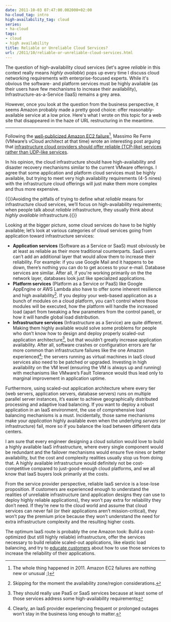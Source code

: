 ```yaml
---
date: 2011-10-03 07:47:00.002000+02:00
ha-cloud_tag: intro
high-availability_tag: cloud
series:
- ha-cloud
tags:
- cloud
- high availability
title: Reliable or Unreliable Cloud Services?
url: /2011/10/reliable-or-unreliable-cloud-services.html
---
```

The question of high-availability cloud services (let's agree *reliable* in this context really means *highly available*) pops up every time I discuss cloud networking requirements with enterprise-focused experts. While it's obvious the software- and platform services must be highly available (as their users have few mechanisms to increase their availability), Infrastructure-as-a-Service (IaaS) remains a grey area.

However, once you look at the question from the business perspective, it seems Amazon probably made a pretty good choice: offer reasonably-available service at a low price. Here's what I wrote on this topic for a web site that disappeared in the haze of URL restructuring in the meantime.
<!--more-->
---
Following the [well-publicized Amazon EC2 failure](https://www.theregister.com/2011/04/21/amazon_web_services_outages_spans_zones/)[^ECF], Massimo Re Ferre (VMware’s vCloud architect at that time) wrote an interesting post arguing that [infrastructure cloud providers should offer reliable (TCP-like) services rather than UDP-like services](https://it20.info/2011/04/tcp-clouds-udp-clouds-design-for-fail-and-aws/).

[^ECF]: The whole thing happened in 2011. Amazon EC2 failures are nothing new or unusual ;)

In his opinion, the cloud infrastructure should have high-availability and disaster recovery mechanisms similar to the current VMware offerings. I agree that some application and platform cloud services must be highly available, but trying to meet very high availability requirements (4-5 nines) with the infrastructure cloud offerings will just make them more complex and thus more expensive.

{{<note>}}Avoiding the pitfalls of trying to define what *reliable* means for infrastructure cloud services, we’ll focus on high-availability requirements; when people talk about *reliable* infrastructure, they usually think about *highly available* infrastructure.{{</note>}}

Looking at the bigger picture, some cloud services do have to be highly available; let’s look at various categories of cloud services going from application toward infrastructure services:

* **Application services** (Software as a Service or SaaS) must obviously be at least as reliable as their more traditional counterparts. SaaS users can’t add an additional layer that would allow them to increase their reliability. For example: if you use Google Mail and it happens to be down, there’s nothing you can do to get access to your e-mail. Database services are similar. After all, if you're working primarily on the the network layer, databases look just like specialized applications.
* **Platform services** (Platform as a Service or PaaS) like Google AppEngine or AWS Lambda also have to offer some inherent resilience and high availability[^AZ]. If you deploy your web-based application as a bunch of modules on a cloud platform, you can’t control where those modules will be executed, how the platform will handle the increased load (apart from tweaking a few parameters from the control panel), or how it will handle global load distribution.
* **Infrastructure services** (Infrastructure as a Service) are quite different. Making them highly available would solve some problems for people who don’t know how to design and deploy properly scaled-out application architecture[^UP], but that wouldn’t greatly increase application availability. After all, software crashes or configuration errors are far more common than infrastructure failures like the one Amazon experienced[^AFC]; the servers running as virtual machines in IaaS cloud services also need to be patched or upgraded. Investing in high availability on the VM level (ensuring the VM is always up and running) with mechanisms like VMware’s Fault Tolerance would thus lead only to marginal improvement in application uptime.

[^AZ]: Skipping for the moment the availability zone/region considerations.

[^UP]: They should really use PaaS or SaaS services because at least some of those services address some high-availability requirements

[^AFC]: Clearly, an IaaS provider experiencing frequent or prolonged outages won’t stay in the business long enough to matter.

Furthermore, using scaled-out application architecture where every tier (web servers, application servers, database servers) runs on multiple parallel server instances, it’s easier to achieve geographically distributed processing and adaptive load balancing. If you want to deploy a robust application in an IaaS environment, the use of comprehensive load balancing mechanisms is a must. Incidentally, those same mechanisms make your *application* highly available even when the underlying *servers* (or infrastructure) fail, more so if you balance the load between different data centers.

I am sure that every engineer designing a cloud solution would love to build a highly available IaaS infrastructure, where every single component would be redundant and the failover mechanisms would ensure five nines or better availability, but the cost and complexity realities usually stop us from doing that. A highly available infrastructure would definitely not be cost-competitive compared to just-good-enough cloud platforms, and we all know that IaaS buyers look primarily at the costs.

From the service provider perspective, reliable IaaS service is a lose-lose proposition. If customers are experienced enough to understand the realities of unreliable infrastructure (and application designs they can use to deploy highly reliable applications), they won’t pay extra for reliability they don’t need. If they’re new to the cloud world and assume that cloud services can never fail (or their applications aren’t mission-critical), they won’t pay the premium price because they won’t understand the need for extra infrastructure complexity and the resulting higher costs.

The optimum IaaS route is probably the one Amazon took: Build a cost-optimized (but still highly reliable) infrastructure, offer the services necessary to build reliable scaled-out applications, like elastic load balancing, and try to [educate customers](https://docs.aws.amazon.com/whitepapers/latest/web-application-hosting-best-practices/an-aws-cloud-architecture-for-web-hosting.html) about how to use those services to increase the reliability of their applications.
